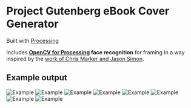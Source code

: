 Project Gutenberg eBook Cover Generator
================

Built with [Processing](http://processing.org)

Includes **[OpenCV for Processing](https://github.com/atduskgreg/opencv-processing) face recognition** for framing in a way inspired by the [work of Chris Marker and Jason Simon](http://www.lightindustry.org/simon_marker.jpg).

## Example output

![Example](https://github.com/mgiraldo/imagecoverp5tint/blob/master/output/example1.png) ![Example](https://github.com/mgiraldo/imagecoverp5tint/blob/master/output/example7.png) ![Example](https://github.com/mgiraldo/imagecoverp5tint/blob/master/output/example8.png) ![Example](https://github.com/mgiraldo/imagecoverp5tint/blob/master/output/example2.png) ![Example](https://github.com/mgiraldo/imagecoverp5tint/blob/master/output/example3.png) ![Example](https://github.com/mgiraldo/imagecoverp5tint/blob/master/output/example4.png) ![Example](https://github.com/mgiraldo/imagecoverp5tint/blob/master/output/example5.png) ![Example](https://github.com/mgiraldo/imagecoverp5tint/blob/master/output/example6.png)
